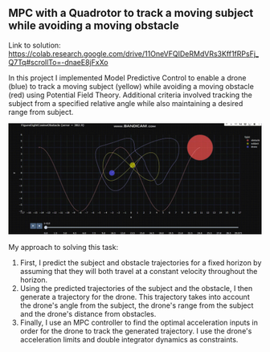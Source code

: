 ## MPC with a Quadrotor to track a moving subject while avoiding a moving obstacle

Link to solution: https://colab.research.google.com/drive/11OneVFQIDeRMdVRs3Kff1fRPsFj_Q7Tq#scrollTo=-dnaeE8jFxXo

In this project I implemented Model Predictive Control to enable a drone (blue) to track a moving subject (yellow) while avoiding a moving obstacle (red) using Potential Field Theory. 
Additional criteria involved tracking the subject from a specified relative angle while also maintaining a desired range from subject. 


<img src="mpc.gif" />

My approach to solving this task:
1. First, I predict the subject and obstacle trajectories for a fixed horizon by assuming that they will both travel at a constant velocity throughout the horizon.
2. Using the predicted trajectories of the subject and the obstacle, I then generate a trajectory for the drone. This trajectory takes into account the drone's angle from the subject, the drone's range from the subject and the drone's distance from obstacles.
3. Finally, I use an MPC controller to find the optimal acceleration inputs in order for the drone to track the generated trajectory. I use the drone's acceleration limits and double integrator dynamics as constraints.
